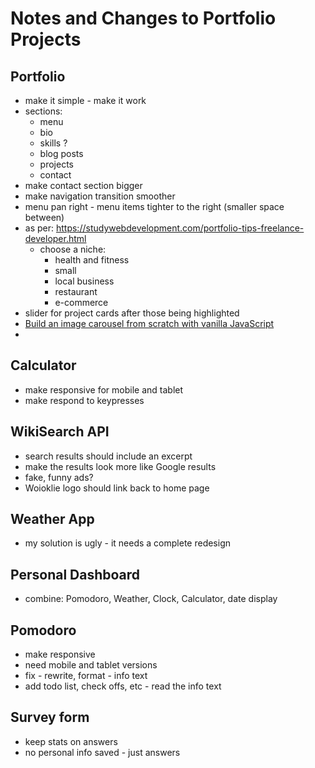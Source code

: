# Notes and Changes to Portfolio Projects


## Portfolio
- make it simple - make it work
- sections:
	- menu
	- bio
	- skills ?
	- blog posts
	- projects
	- contact
- make contact section bigger
- make navigation transition smoother
- menu pan right - menu items tighter to the right (smaller space between)
- as per: https://studywebdevelopment.com/portfolio-tips-freelance-developer.html
	- choose a niche:
		- health and fitness
		- small
		- local business
		- restaurant
		- e-commerce
- slider for project cards after those being highlighted
- [Build an image carousel from scratch with vanilla JavaScript](https://blog.logrocket.com/build-image-carousel-from-scratch-vanilla-javascript/)
- []()

## Calculator
- make responsive for mobile and tablet
- make respond to keypresses

## WikiSearch API
- search results should include an excerpt
- make the results look more like Google results
- fake, funny ads?
- Woioklie logo should link back to home page

## Weather App
- my solution is ugly - it needs a complete redesign

## Personal Dashboard
- combine: Pomodoro, Weather, Clock, Calculator, date display

## Pomodoro
- make responsive
- need mobile and tablet versions
- fix - rewrite, format - info text
- add todo list, check offs, etc - read the info text

## Survey form
- keep stats on answers
- no personal info saved - just answers
